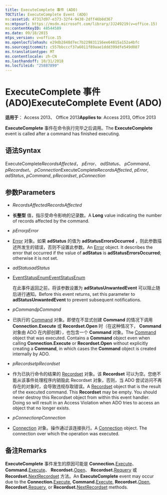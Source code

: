 ```yaml
---
title: ExecuteComplete 事件 (ADO)
TOCTitle: ExecuteComplete Event (ADO)
ms:assetid: 47317d97-e373-32f4-9438-2dff46b8d367
ms:mtpsurl: https://msdn.microsoft.com/library/JJ249219(v=office.15)
ms:contentKeyID: 48544589
ms.date: 09/18/2015
mtps_version: v=office.15
ms.openlocfilehash: e29db2848d7ec7b229831156ee64815a152a4bfc
ms.sourcegitcommit: c557bbcccf37a6011f89aae1ddd399dfe549d087
ms.translationtype: MT
ms.contentlocale: zh-CN
ms.lasthandoff: 10/31/2018
ms.locfileid: "25887899"
---
```

# <a name="executecomplete-event-ado"></a><span data-ttu-id="ab10c-102">ExecuteComplete 事件 (ADO)</span><span class="sxs-lookup"><span data-stu-id="ab10c-102">ExecuteComplete Event (ADO)</span></span>


<span data-ttu-id="ab10c-103">**适用于**： Access 2013、 Office 2013</span><span class="sxs-lookup"><span data-stu-id="ab10c-103">**Applies to**: Access 2013, Office 2013</span></span>



<span data-ttu-id="ab10c-104">**ExecuteComplete** 事件在命令执行完毕之后调用。</span><span class="sxs-lookup"><span data-stu-id="ab10c-104">The **ExecuteComplete** event is called after a command has finished executing.</span></span>

## <a name="syntax"></a><span data-ttu-id="ab10c-105">语法</span><span class="sxs-lookup"><span data-stu-id="ab10c-105">Syntax</span></span>

<span data-ttu-id="ab10c-106">ExecuteComplete*RecordsAffected*， *pError*、 *adStatus*、 *pCommand*、 *pRecordset*、 *pConnection*</span><span class="sxs-lookup"><span data-stu-id="ab10c-106">ExecuteComplete*RecordsAffected*, *pError*, *adStatus*, *pCommand*, *pRecordset*, *pConnection*</span></span>

## <a name="parameters"></a><span data-ttu-id="ab10c-107">参数</span><span class="sxs-lookup"><span data-stu-id="ab10c-107">Parameters</span></span>

  - <span data-ttu-id="ab10c-108">*RecordsAffected*</span><span class="sxs-lookup"><span data-stu-id="ab10c-108">*RecordsAffected*</span></span>

  - <span data-ttu-id="ab10c-109">**长整型** 值，指示受命令影响的记录数。</span><span class="sxs-lookup"><span data-stu-id="ab10c-109">A **Long** value indicating the number of records affected by the command.</span></span>

  - <span data-ttu-id="ab10c-110">*pError*</span><span class="sxs-lookup"><span data-stu-id="ab10c-110">*pError*</span></span>

  - <span data-ttu-id="ab10c-p101">[Error](error-object-ado.md) 对象。如果 **adStatus** 的值为 **adStatusErrorsOccurred** ，则此参数描述所发生的错误，否则不设置此参数。</span><span class="sxs-lookup"><span data-stu-id="ab10c-p101">An [Error](error-object-ado.md) object. It describes the error that occurred if the value of **adStatus** is **adStatusErrorsOccurred**; otherwise it is not set.</span></span>

  - <span data-ttu-id="ab10c-113">*adStatus*</span><span class="sxs-lookup"><span data-stu-id="ab10c-113">*adStatus*</span></span>

  - [<span data-ttu-id="ab10c-114">EventStatusEnum</span><span class="sxs-lookup"><span data-stu-id="ab10c-114">EventStatusEnum</span></span>](eventstatusenum.md)
    
    <span data-ttu-id="ab10c-115">在此事件返回之前，将该参数设置为 **adStatusUnwantedEvent** 可以阻止随后进行通知。</span><span class="sxs-lookup"><span data-stu-id="ab10c-115">Before this event returns, set this parameter to **adStatusUnwantedEvent** to prevent subsequent notifications.</span></span>

  - <span data-ttu-id="ab10c-116">*pCommand*</span><span class="sxs-lookup"><span data-stu-id="ab10c-116">*pCommand*</span></span>

  - <span data-ttu-id="ab10c-p102">已执行的 [Command](command-object-ado.md) 对象。即使在不显式创建 **Command** 的情况下调用 **Connection.Execute** 或 **Recordset.Open** 时（在这种情况下， **Command** 对象由 ADO 在内部创建），也包含一个 **Command** 对象。</span><span class="sxs-lookup"><span data-stu-id="ab10c-p102">The [Command](command-object-ado.md) object that was executed. Contains a **Command** object even when calling **Connection.Execute** or **Recordset.Open** without explicitly creating a **Command**, in which cases the **Command** object is created internally by ADO.</span></span>

  - <span data-ttu-id="ab10c-119">*pRecordset*</span><span class="sxs-lookup"><span data-stu-id="ab10c-119">*pRecordset*</span></span>

  - <span data-ttu-id="ab10c-p103">作为已执行命令的结果的 [Recordset](recordset-object-ado.md) 对象。该 **Recordset** 可以为空。您绝不能从该事件处理程序内销毁此 Recordset 对象，否则，当 ADO 尝试访问不再存在的对象时，会导致违规存取错误。</span><span class="sxs-lookup"><span data-stu-id="ab10c-p103">A [Recordset](recordset-object-ado.md) object that is the result of the executed command. This **Recordset** may be empty. You should never destroy this Recordset object from within this event handler. Doing so will result in an Access Violation when ADO tries to access an object that no longer exists.</span></span>

  - <span data-ttu-id="ab10c-124">*pConnection*</span><span class="sxs-lookup"><span data-stu-id="ab10c-124">*pConnection*</span></span>

  - <span data-ttu-id="ab10c-p104">[Connection](connection-object-ado.md) 对象。操作通过该连接执行。</span><span class="sxs-lookup"><span data-stu-id="ab10c-p104">A [Connection](connection-object-ado.md) object. The connection over which the operation was executed.</span></span>

## <a name="remarks"></a><span data-ttu-id="ab10c-127">备注</span><span class="sxs-lookup"><span data-stu-id="ab10c-127">Remarks</span></span>

<span data-ttu-id="ab10c-128">**ExecuteComplete** 事件发生的原因可能是 **Connection.**[Execute](https://docs.microsoft.com/office/vba/access/concepts/miscellaneous/execute-method-ado-connection)、 **Command.**[Execute](https://docs.microsoft.com/office/vba/access/concepts/miscellaneous/execute-method-ado-command)、 **Recordset.**[Open](open-method-ado-recordset.md)、 **Recordset.**[Requery](requery-method-ado.md) 或 **Recordset.**[NextRecordset](nextrecordset-method-ado.md) 方法。</span><span class="sxs-lookup"><span data-stu-id="ab10c-128">An **ExecuteComplete** event may occur due to the **Connection.**[Execute](https://docs.microsoft.com/office/vba/access/concepts/miscellaneous/execute-method-ado-connection), **Command.**[Execute](https://docs.microsoft.com/office/vba/access/concepts/miscellaneous/execute-method-ado-command), **Recordset.**[Open](open-method-ado-recordset.md), **Recordset.**[Requery](requery-method-ado.md), or **Recordset.**[NextRecordset](nextrecordset-method-ado.md) methods.</span></span>

